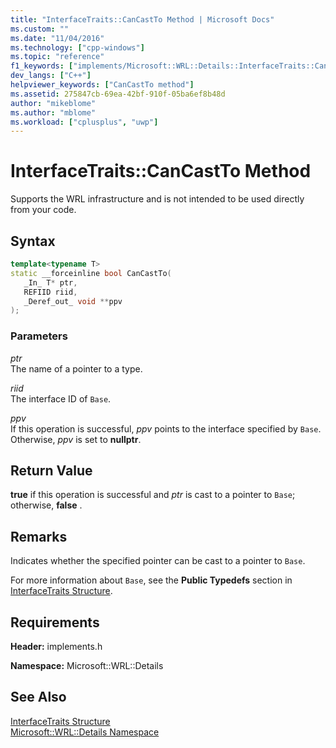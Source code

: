 ```yaml
---
title: "InterfaceTraits::CanCastTo Method | Microsoft Docs"
ms.custom: ""
ms.date: "11/04/2016"
ms.technology: ["cpp-windows"]
ms.topic: "reference"
f1_keywords: ["implements/Microsoft::WRL::Details::InterfaceTraits::CanCastTo"]
dev_langs: ["C++"]
helpviewer_keywords: ["CanCastTo method"]
ms.assetid: 275847cb-69ea-42bf-910f-05ba6ef8b48d
author: "mikeblome"
ms.author: "mblome"
ms.workload: ["cplusplus", "uwp"]
---
```

# InterfaceTraits::CanCastTo Method

Supports the WRL infrastructure and is not intended to be used directly from your code.

## Syntax

```cpp
template<typename T>
static __forceinline bool CanCastTo(
   _In_ T* ptr,
   REFIID riid,
   _Deref_out_ void **ppv
);
```

### Parameters

*ptr*  
The name of a pointer to a type.

*riid*  
The interface ID of `Base`.

*ppv*  
If this operation is successful, *ppv* points to the interface specified by `Base`. Otherwise, *ppv* is set to **nullptr**.

## Return Value

**true** if this operation is successful and *ptr* is cast to a pointer to `Base`; otherwise, **false** .

## Remarks

Indicates whether the specified pointer can be cast to a pointer to `Base`.

For more information about `Base`, see the **Public Typedefs** section in [InterfaceTraits Structure](../windows/interfacetraits-structure.md).

## Requirements

**Header:** implements.h

**Namespace:** Microsoft::WRL::Details

## See Also

[InterfaceTraits Structure](../windows/interfacetraits-structure.md)  
[Microsoft::WRL::Details Namespace](../windows/microsoft-wrl-details-namespace.md)